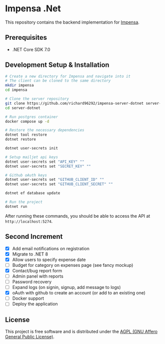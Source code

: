# Impensa .Net

This repository contains the backend implementation for [Impensa](https://github.com/richard96292/impensa).

## Prerequisites

- .NET Core SDK 7.0

## Development Setup & Installation

```bash
# Create a new directory for Impensa and navigate into it
# The client can be cloned to the same directory
mkdir impensa
cd impensa

# Clone the server repository
git clone https://github.com/richard96292/impensa-server-dotnet server-dotnet
cd server-dotnet

# Run postgres container
docker compose up -d

# Restore the necessary dependencies
dotnet tool restore
dotnet restore

dotnet user-secrets init

# Setup mailjet api keys
dotnet user-secrets set "API_KEY" ""
dotnet user-secrets set "SECRET_KEY" ""

# Github oAuth keys
dotnet user-secrets set "GITHUB_CLIENT_ID" ""
dotnet user-secrets set "GITHUB_CLIENT_SECRET" ""

dotnet ef database update

# Run the project
dotnet run
```

After running these commands, you should be able to access the API at `http://localhost:5274`.

## Second Increment

- [x] Add email notifications on registration
- [x] Migrate to .NET 8
- [x] Allow users to specify expense date
- [ ] Budget for category on expenses page (see fancy mockup)
- [x] Contact/bug report form
- [ ] Admin panel with reports
- [ ] Password recovery
- [ ] Expand logs (on signin, signup, add message to logs)
- [x] oAuth with github to create an account (or add to an existing one) 
- [ ] Docker support
- [ ] Deploy the application

## License

This project is free software and is distributed under
the [AGPL (GNU Affero General Public License)](https://www.gnu.org/licenses/agpl-3.0.en.html).

